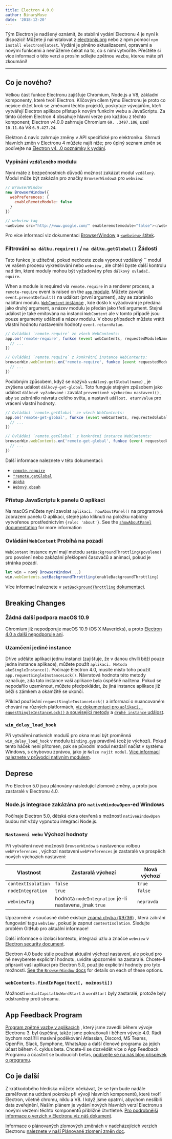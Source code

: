 ```yaml
---
title: Electron 4.0.0
author: BinaryMuse
date: '2018-12-20'
---
```


Tým Electron je nadšený oznámit, že stabilní vydání Electronu 4 je nyní k dispozici! Můžete ji nainstalovat z [electronjs.org](https://electronjs.org/) nebo z npm pomocí `npm install electron@latest`. Vydání je plněno aktualizacemi, opravami a novými funkcemi a nemůžeme čekat na to, co s nimi vytvoříte. Přečtěte si více informací o této verzi a prosím sdílejte zpětnou vazbu, kterou máte při zkoumání!

---

## Co je nového?

Velkou část funkce Electronu zajišťuje Chromium, Node.js a V8, základní komponenty, které tvoří Electron. Klíčovým cílem týmu Electronu je proto co nejvíce držet krok se změnami těchto projektů, poskytuje vývojářům, kteří vytvářejí Electron aplikace přístup k novým funkcím webu a JavaScriptu. Za tímto účelem Electron 4 obsahuje hlavní verze pro každou z těchto komponent; Electron v4.0.0 zahrnuje Chromium `69. .3497.106`, uzel `10.11.0`a V8 `6.9.427.24`.

Elektron 4 navíc zahrnuje změny v API specifické pro elektroniku. Shrnutí hlavních změn v Electronu 4 můžete najít níže; pro úplný seznam změn se podívejte na [Electron v4. .0 poznámky k vydání](https://github.com/electron/electron/releases/tag/v4.0.0).

### Vypínání `vzdáleného` modulu

Nyní máte z bezpečnostních důvodů možnost zakázat modul `vzdálený`. Modul může být zakázán pro značky `BrowserWindow`a pro `webview`:

```javascript
// BrowserWindow
new BrowserWindow({
  webPreferences: {
    enableRemoteModule: false
  }
})

// webview tag
<webview src="http://www.google.com/" enableremotemodule="false"></webview>
```

Pro více informací viz dokumentaci [BrowserWindow](https://electronjs.org/docs/api/browser-window) a [`<webview>` štítek](https://electronjs.org/docs/api/webview-tag).

### Filtrování `na dálku.require()` / `na dálku.getGlobal()` Žádosti

Tato funkce je užitečná, pokud nechcete zcela vypnout vzdálený `` modul ve vašem procesu vykreslování nebo `webview` , ale chtěli byste další kontrolu nad tím, které moduly mohou být vyžadovány přes `dálkový ovladač. equire`.

When a module is required via `remote.require` in a renderer process, a `remote-require` event is raised on the [`app` module](https://electronjs.org/docs/api/app). Můžete zavolat `event.preventDefault()` na událost (první argument), aby se zabránilo načítání modulu. [`WebContent` instance](https://electronjs.org/docs/api/web-contents) , kde došlo k vyžadování je předána jako druhý argument, a název modulu je předán jako třetí argument. Stejná událost je také emitována na instanci `WebContent` ale v tomto případě jsou pouze argumenty události a název modulu. V obou případech můžete vrátit vlastní hodnotu nastavením hodnoty `event.returnValue`.

```javascript
// Ovládání `remote.require` ze všech WebContents:
app.on('remote-require', funkce (event webContents, requestedModuleName) {
  // ...
})

// Ovládání `remote.require` z konkrétní instance WebContents:
browserWin.webContents.on('remote-require', funkce (event requestedModuleName) {
  // ...
})
```

Podobným způsobem, když se nazývá `vzdálený.getGlobal(name)` , je zvýšena událost `dálkový-get-global`. Toto funguje stejným způsobem jako událost `dálkově vyžadované` : zavolat `preventivně výchozímu nastavení()` , aby se zabránilo návratu celého světa, a nastavit `událost. eturnValue` pro vrácení vlastní hodnoty.

```javascript
// Ovládání `remote.getGlobal` ze všech WebContents:
app.on('remote-get-global', funkce (event webContents, requrestedGlobalName) {
  // ...
})

// Ovládání `remote.getGlobal` z konkrétní instance WebContents:
browserWin.webContents.on('remote-get-global', funkce (event requestedGlobalName) {
  // ...
})
```

Další informace naleznete v této dokumentaci:

* [`remote.require`](https://electronjs.org/docs/api/remote#remoterequiremodule)
* [`"remote.getGlobal`](https://electronjs.org/docs/api/remote#remotegetglobalname)
* [`appka`](https://electronjs.org/docs/api/app)
* [`Webový obsah`](https://electronjs.org/docs/api/web-contents)

### Přístup JavaScriptu k panelu O aplikaci

Na macOS můžete nyní zavolat `aplikaci. howAboutPanel()` na programové zobrazení panelu O aplikaci, stejně jako kliknutí na položku nabídky vytvořenou prostřednictvím `{role: 'about'}`. See the [`showAboutPanel` documentation](https://electronjs.org/docs/api/app?query=show#appshowaboutpanel-macos) for more information

### Ovládání `WebContent` Probíhá na pozadí

`WebContent` instance nyní mají metodu `setBackgroundThrottling(povoleno)` pro povolení nebo zakázání překlopení časovačů a animací, pokud je stránka pozadí.

```javascript
let win = nový BrowserWindow(...)
win.webContents.setBackgroundThrottling(enableBackgroundThrottling)
```

Více informací naleznete v [ `setBackgroundThrottling` dokumentaci](https://electronjs.org/docs/api/web-contents#contentssetbackgroundthrottlingallowed).

## Breaking Changes

### Žádná další podpora macOS 10.9

Chromium již nepodporuje macOS 10.9 (OS X Mavericks), a proto [Electron 4.0 a další nepodporuje ani](https://github.com/electron/electron/pull/15357).

### Uzamčení jediné instance

Dříve uděláte aplikaci jednu instanci (zajišťuje, že v danou chvíli běží pouze jedna instance aplikace), můžete použít `aplikaci. Metoda akeSingleInstance()`. Počínaje Electron 4.0, musíte místo toho použít `app.requestSingleInstanceLock()`. Návratová hodnota této metody označuje, zda tato instance vaší aplikace byla úspěšně načtena. Pokud se nepodařilo uzamknout, můžete předpokládat, že jiná instance aplikace již běží s zámkem a okamžitě se ukončí.

Příklad používání `requestSingleInstanceLock()` a informací o nuancovaném chování na různých platformách, [viz dokumentaci pro `aplikaci. equestSingleInstanceLock()` a související metody](https://electronjs.org/docs/api/app#apprequestsingleinstancelock) a [ `druhé instance` událost](https://electronjs.org/docs/api/app#event-second-instance).

### `win_delay_load_hook`

Při vytváření nativních modulů pro okna musí být proměnná `win_delay_load_hook` v modulu `binding.gyp` pravdivá (což je výchozí). Pokud tento háček není přítomen, pak se původní modul nezdaří načíst v systému Windows, s chybovou zprávou, jako je `Nelze najít modul`. [Více informací naleznete v průvodci nativním modulem](https://electronjs.org/docs/tutorial/using-native-node-modules#a-note-about-win_delay_load_hook).

## Deprese

Pro Electron 5.0 jsou plánovány následující zlomové změny, a proto jsou zastaralé v Electronu 4.0.

### Node.js integrace zakázána pro `nativeWindowOpen`-ed Windows

Počínaje Electron 5.0, dětská okna otevřená s možností `nativeWindowOpen` budou mít vždy vypnutou integraci Node.js.

### `Nastavení webu` Výchozí hodnoty

Při vytváření nové možnosti `BrowserWindow` s nastavenou volbou `webPreferences` , výchozí nastavení `webPreferences` je zastaralé ve prospěch nových výchozích nastavení:

<div class="table table-ruled table-full-width">

| Vlastnost | Zastaralá výchozí | Nová výchozí |
|----------|----------------------------|-------------|
| `contextIsolation` | `false` | `true` |
| `nodeIntegration` | `true` | `false` |
| `webviewTag` | hodnota `nodeIntegration` je-li nastavena, jinak `true` | `nepravda` |

</div>

Upozornění: v současné době existuje [známá chyba (#9736)](https://github.com/electron/electron/issues/9736) , která zabrání fungování tagu `webview` , pokud je zapnut `contextIsolation`. Sledujte problém GitHub pro aktuální informace!

Další informace o izolaci kontextu, integraci uzlu a značce `webview` v [Electron security document](https://electronjs.org/docs/tutorial/security).

Electron 4.0 bude stále používat aktuální výchozí nastavení, ale pokud pro ně nevyberete explicitní hodnotu, uvidíte upozornění na zastaralé. Chcete-li připravit vaši aplikaci pro Electron 5.0, použijte explicitní hodnoty pro tyto možnosti. [See the `BrowserWindow` docs](https://electronjs.org/docs/api/browser-window#new-browserwindowoptions) for details on each of these options.

### `webContents.findInPage(text[, možnosti])`

Možnosti `medialCapitalAsWordStart` a `wordStart` byly zastaralé, protože byly odstraněny proti streamu.

## App Feedback Program

[Program zpětné vazby v aplikacích](https://electronjs.org/blog/app-feedback-program) , který jsme zavedli během vývoje Electronu 3. byl úspěšný, takže jsme pokračovali i během vývoje 4.0. Rádi bychom rozšířili masivní poděkování Atlassian, Discord, MS Teams, OpenFin, Slack, Symphone, WhatsApp a další členové programu za jejich účast během 4. cyklus beta. Chcete-li se dozvědět více o App Feedback Programu a účastnit se budoucích betas, [podívejte se na náš blog příspěvek o programu](https://electronjs.org/blog/app-feedback-program).

## Co je další

Z krátkodobého hlediska můžete očekávat, že se tým bude nadále zaměřovat na udržení pokroku při vývoji hlavních komponentů, které tvoří Electron, včetně chromu, niklu a V8. I když jsme opatrní, abychom neslíbili data zveřejnění, Naším plánem je vydání nových hlavních verzí Electronu s novými verzemi těchto komponentů přibližně čtvrtletně. [Pro podrobnější informace o verzích v Electronu viz náš dokument](https://electronjs.org/docs/tutorial/electron-versioning).

Informace o plánovaných zlomových změnách v nadcházejících verzích Electronu [naleznete v naší Plánované zlomení změn doc](https://github.com/electron/electron/blob/master/docs/api/breaking-changes.md).
